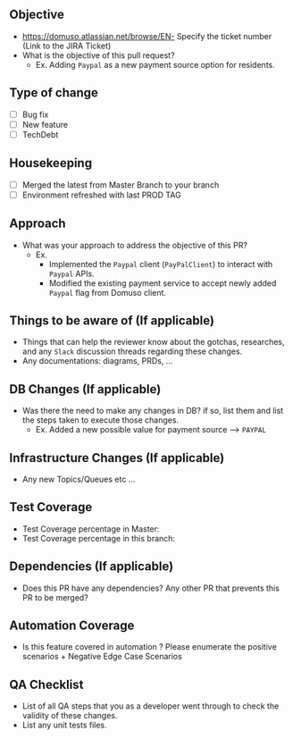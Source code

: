 ## Objective
- https://domuso.atlassian.net/browse/EN-<number> Specify the ticket number (Link to the JIRA Ticket)
- What is the objective of this pull request?
  - Ex. Adding `Paypal` as a new payment source option for residents.

## Type of change
- [ ] Bug fix
- [ ] New feature
- [ ] TechDebt

## Housekeeping
- [ ] Merged the latest from Master Branch to your branch
- [ ] Environment refreshed with last PROD TAG

## Approach
- What was your approach to address the objective of this PR?
  - Ex.
    - Implemented the `Paypal` client (`PayPalClient`) to interact with `Paypal` APIs.
    - Modified the existing payment service to accept newly added `Paypal` flag from Domuso client.

## Things to be aware of (If applicable)
- Things that can help the reviewer know about the gotchas, researches, and any `Slack` discussion threads regarding these changes.
- Any documentations: diagrams, PRDs, ...

## DB Changes (If applicable)
- Was there the need to make any changes in DB? if so, list them and list the steps taken to execute those changes.
  - Ex. Added a new possible value for payment source --> `PAYPAL`

## Infrastructure  Changes (If applicable)
- Any new Topics/Queues etc ...

## Test Coverage
- Test Coverage percentage in Master:
- Test Coverage percentage in this branch:

## Dependencies (If applicable)
- Does this PR have any dependencies? Any other PR that prevents this PR to be merged?

## Automation Coverage
- Is this feature covered in automation ? Please enumerate the positive scenarios + Negative Edge Case Scenarios

## QA Checklist
- List of all QA steps that you as a developer went through to check the validity of these changes.
- List any unit tests files.